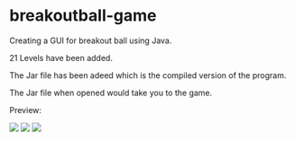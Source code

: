 # breakoutball-game
Creating a GUI for breakout ball using Java.


21 Levels have been added.


The Jar file has been adeed which is the compiled version of the program.


The Jar file when opened would take you to the game.

Preview:

<img src="https://github.com/chandran-jr/breakoutball-game/blob/master/breakoutball.PNG">
 
<img src="https://github.com/chandran-jr/breakoutball-game/blob/master/breakoutball.PNG">
 
<img src="https://github.com/chandran-jr/breakoutball-game/blob/master/breakoutball.PNG">                                                                                     
                                                                                       
 
